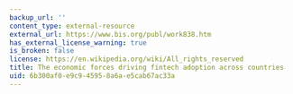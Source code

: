 ```yaml
---
backup_url: ''
content_type: external-resource
external_url: https://www.bis.org/publ/work838.htm
has_external_license_warning: true
is_broken: false
license: https://en.wikipedia.org/wiki/All_rights_reserved
title: The economic forces driving fintech adoption across countries
uid: 6b300af0-e9c9-4595-8a6a-e5cab67ac33a
---
```

